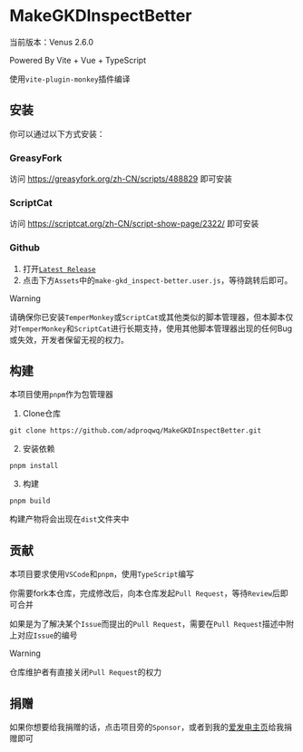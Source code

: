 # MakeGKDInspectBetter

当前版本：Venus 2.6.0

Powered By Vite + Vue + TypeScript

使用`vite-plugin-monkey`插件编译

## 安装

你可以通过以下方式安装：

### GreasyFork

访问 https://greasyfork.org/zh-CN/scripts/488829 即可安装

### ScriptCat

访问 https://scriptcat.org/zh-CN/script-show-page/2322/ 即可安装

### Github

1. 打开[`Latest Release`](https://github.com/adproqwq/MakeGKDInspectBetter/releases/latest)
2. 点击下方`Assets`中的`make-gkd_inspect-better.user.js`，等待跳转后即可。

> [!WARNING]
> 请确保你已安装`TemperMonkey`或`ScriptCat`或其他类似的脚本管理器，但本脚本仅对`TemperMonkey`和`ScriptCat`进行长期支持，使用其他脚本管理器出现的任何Bug或失效，开发者保留无视的权力。

## 构建

本项目使用`pnpm`作为包管理器

1. Clone仓库

```shell
git clone https://github.com/adproqwq/MakeGKDInspectBetter.git
```

2. 安装依赖

```shell
pnpm install
```

3. 构建

```shell
pnpm build
```

构建产物将会出现在`dist`文件夹中

## 贡献

本项目要求使用`VSCode`和`pnpm`，使用`TypeScript`编写

你需要fork本仓库，完成修改后，向本仓库发起`Pull Request`，等待`Review`后即可合并

如果是为了解决某个`Issue`而提出的`Pull Request`，需要在`Pull Request`描述中附上对应`Issue`的编号

> [!WARNING]
> 仓库维护者有直接关闭`Pull Request`的权力

## 捐赠

如果你想要给我捐赠的话，点击项目旁的`Sponsor`，或者到我的[爱发电主页](https://afdian.com/a/Adpro)给我捐赠即可
